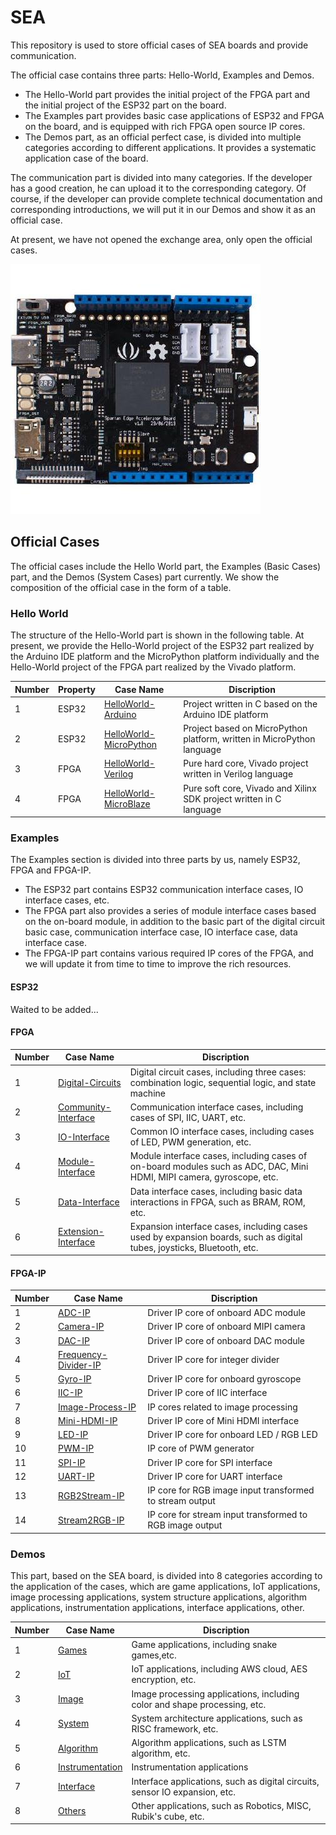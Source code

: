 # SEA

This repository is used to store official cases of SEA boards and provide communication. 

The official case contains three parts: Hello-World, Examples and Demos.

* The Hello-World part provides the initial project of the FPGA part and the initial project of the ESP32 part on the board.
* The Examples part provides basic case applications of ESP32 and FPGA on the board, and is equipped with rich FPGA open source IP cores.
* The Demos part, as an official perfect case, is divided into multiple categories according to different applications. It provides a systematic application case of the board.

The communication part is divided into many categories. If the developer has a good creation, he can upload it to the corresponding category. Of course, if the developer can provide complete technical documentation and corresponding introductions, we will put it in our Demos and show it as an official case.

At present, we have not opened the exchange area, only open the official cases. 

![](/Images/SEA.jpg)

## Official Cases

The official cases include the Hello World part, the Examples (Basic Cases) part, and the Demos (System Cases) part currently. We show the composition of the official case in the form of a table.

### Hello World

The structure of the Hello-World part is shown in the following table. At present, we provide the Hello-World project of the ESP32 part realized by the Arduino IDE platform and the MicroPython platform individually and the Hello-World project of the FPGA part realized by the Vivado platform.

| Number | Property | Case Name                                              | Discription                                |
| ---- | ---- | ------------------------------------------------------------ | ------------------------------------------ |
| 1    | ESP32 | [HelloWorld-Arduino](/Hello-World/ESP32/Arduino-IDE)        | Project written in C based on the Arduino IDE platform    |
| 2    | ESP32 | [HelloWorld-MicroPython](/Hello-World/ESP32/MicroPython)    | Project based on MicroPython platform, written in MicroPython language       |
| 3    | FPGA | [HelloWorld-Verilog](/Hello-World/FPGA/Verilog)              | Pure hard core, Vivado project written in Verilog language     |
| 4    | FPGA | [HelloWorld-MicroBlaze](/Hello-World/FPGA/MicroBlaze)        | Pure soft core, Vivado and Xilinx SDK project written in C language       |

### Examples

The Examples section is divided into three parts by us, namely ESP32, FPGA and FPGA-IP. 

* The ESP32 part contains ESP32 communication interface cases, IO interface cases, etc. 
* The FPGA part also provides a series of module interface cases based on the on-board module, in addition to the basic part of the digital circuit basic case, communication interface case, IO interface case, data interface case.
* The FPGA-IP part contains various required IP cores of the FPGA, and we will update it from time to time to improve the rich resources.

#### ESP32

Waited to be added...

#### FPGA

| Number | Case Name                                                  | Discription                                |
| ---- | ------------------------------------------------------------ | ------------------------------------------ |
| 1    | [Digital-Circuits](/Examples/FPGA/1.Digital-Circuits)        | Digital circuit cases, including three cases: combination logic, sequential logic, and state machine        |
| 2    | [Community-Interface](/Examples/FPGA/2.Community-Interface)  | Communication interface cases, including cases of SPI, IIC, UART, etc.    |
| 3    | [IO-Interface](/Examples/FPGA/3.IO-Interface)                | Common IO interface cases, including cases of LED, PWM generation, etc.       |
| 4    | [Module-Interface](/Examples/FPGA/4.Module-Interface)        | Module interface cases, including cases of on-board modules such as ADC, DAC, Mini HDMI, MIPI camera, gyroscope, etc.  |
| 5    | [Data-Interface](/Examples/FPGA/5.Data-Interface)            | Data interface cases, including basic data interactions in FPGA, such as BRAM, ROM, etc.         |
| 6    | [Extension-Interface](/Examples/FPGA/6.Extension-Interface)  | Expansion interface cases, including cases used by expansion boards, such as digital tubes, joysticks, Bluetooth, etc.           |

#### FPGA-IP

| Number | Case Name                                                  | Discription                                |
| ---- | ------------------------------------------------------------ | ------------------------------------------ |
| 1    | [ADC-IP](/Examples/FPGA-IP/ADC-IP)                           | Driver IP core of onboard ADC module       |
| 2    | [Camera-IP](/Examples/FPGA-IP/Camera-IP)                     | Driver IP core of onboard MIPI camera      |
| 3    | [DAC-IP](/Examples/FPGA-IP/DAC-IP)                           | Driver IP core of onboard DAC module       |
| 4    | [Frequency-Divider-IP](/Examples/FPGA-IP/Frequency-Divider-IP) | Driver IP core for integer divider       |
| 5    | [Gyro-IP](/Examples/FPGA-IP/Gyro-IP)                         | Driver IP core for onboard gyroscope       |
| 6    | [IIC-IP](/Examples/FPGA-IP/IIC-IP)                           | Driver IP core of IIC interface            |
| 7    | [Image-Process-IP](/Examples/FPGA-IP/Image-Process-IP)       | IP cores related to image processing       |
| 8    | [Mini-HDMI-IP](/Examples/FPGA-IP/Mini-HDMI-IP)               | Driver IP core of Mini HDMI interface      |
| 9    | [LED-IP](/Examples/FPGA-IP/LED-IP)                           | Driver IP core for onboard LED / RGB LED   |
| 10   | [PWM-IP](/Examples/FPGA-IP/PWM-IP)                           | IP core of PWM generator                   |
| 11   | [SPI-IP](/Examples/FPGA-IP/SPI-IP)                           | Driver IP core for SPI interface           |
| 12   | [UART-IP](Examples/FPGA-IP/UART-IP)                          | Driver IP core for UART interface          |
| 13   | [RGB2Stream-IP](/Examples/FPGA-IP/RGB2Stream-IP)             | IP core for RGB image input transformed to stream output     |
| 14   | [Stream2RGB-IP](Examples/FPGA-IP/Stream2RGB-IP)              | IP core for stream input transformed to RGB image output     |

### Demos

This part, based on the SEA board, is divided into 8 categories according to the application of the cases, which are game applications, IoT applications, image processing applications, system structure applications, algorithm applications, instrumentation applications, interface applications, other.


| Number | Case Name                                                  | Discription                                |
| ---- | ------------------------------------------------------------ | ------------------------------------------ |
| 1    | [Games](/Demos/1.Games)                           | Game applications, including snake games,etc.                                 |
| 2    | [IoT](/Demos/2.IoT)                               | IoT applications, including AWS cloud, AES encryption, etc.                   |
| 3    | [Image](/Demos/3.Image-Processing)                | Image processing applications, including color and shape processing, etc.     |
| 4    | [System](/Demos/4.System-Structure)               | System architecture applications, such as RISC framework, etc.                |
| 5    | [Algorithm](/Demos/5.Algorithm)                   | Algorithm applications, such as LSTM algorithm, etc.                          |
| 6    | [Instrumentation](/6.Demos/Instrumentation)       | Instrumentation applications                                                  |
| 7    | [Interface](/Demos/7.Interface)                   | Interface applications, such as digital circuits, sensor IO expansion, etc.   |
| 8    | [Others](/8.Demos/Others)                         | Other applications, such as Robotics, MISC, Rubik's cube, etc.                |